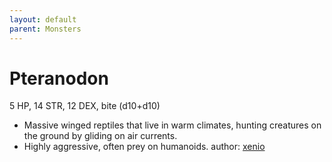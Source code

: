```yaml
---
layout: default
parent: Monsters
---
```

# Pteranodon
5 HP, 14 STR, 12 DEX, bite (d10+d10)
- Massive winged reptiles that live in warm climates, hunting creatures on the ground by gliding on air currents.
- Highly aggressive, often prey on humanoids.
author: [xenio](https://xenioinabottle.blogspot.com)
